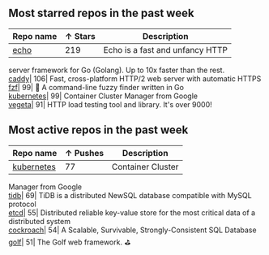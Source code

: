 ## Most starred repos in the past week

Repo name| ↑ Stars | Description  
---|---|---  
[echo](https://github.com/labstack/echo)| 219| Echo is a fast and unfancy HTTP
server framework for Go (Golang). Up to 10x faster than the rest.  
[caddy](https://github.com/mholt/caddy)| 106| Fast, cross-platform HTTP/2 web
server with automatic HTTPS  
[fzf](https://github.com/junegunn/fzf)| 99| :cherry_blossom: A command-line
fuzzy finder written in Go  
[kubernetes](https://github.com/kubernetes/kubernetes)| 99| Container Cluster
Manager from Google  
[vegeta](https://github.com/tsenart/vegeta)| 91| HTTP load testing tool and
library. It's over 9000!  
  
## Most active repos in the past week

Repo name| ↑ Pushes | Description  
---|---|---  
[kubernetes](https://github.com/kubernetes/kubernetes)| 77| Container Cluster
Manager from Google  
[tidb](https://github.com/pingcap/tidb)| 69| TiDB is a distributed NewSQL
database compatible with MySQL protocol  
[etcd](https://github.com/coreos/etcd)| 55| Distributed reliable key-value
store for the most critical data of a distributed system  
[cockroach](https://github.com/cockroachdb/cockroach)| 54| A Scalable,
Survivable, Strongly-Consistent SQL Database  
[golf](https://github.com/dinever/golf)| 51| The Golf web framework. :golf:


